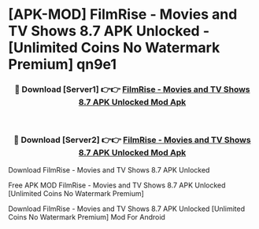 # [APK-MOD] FilmRise - Movies and TV Shows 8.7 APK Unlocked - [Unlimited Coins No Watermark Premium] qn9e1



<div align="center">
<h3>🔴 Download [Server1] 👉👉 <a href="https://momento.my/?title=FilmRise_-_Movies_and_TV_Shows_8.7_APK_Unlocked">FilmRise - Movies and TV Shows 8.7 APK Unlocked Mod Apk</a></h3><br>

<h3>🔴 Download [Server2] 👉👉 <a href="https://momento.my/?title=FilmRise_-_Movies_and_TV_Shows_8.7_APK_Unlocked">FilmRise - Movies and TV Shows 8.7 APK Unlocked Mod Apk</a></h3>
</div>



Download FilmRise - Movies and TV Shows 8.7 APK Unlocked 

Free APK MOD FilmRise - Movies and TV Shows 8.7 APK Unlocked [Unlimited Coins No Watermark Premium]

Download FilmRise - Movies and TV Shows 8.7 APK Unlocked [Unlimited Coins No Watermark Premium] Mod For Android
